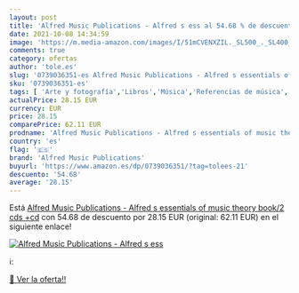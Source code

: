 ```yaml
---
layout: post
title: 'Alfred Music Publications - Alfred s ess al 54.68 % de descuento'
date: 2021-10-08 14:34:59
image: 'https://m.media-amazon.com/images/I/51mCVENXZIL._SL500_._SL400_.jpg'
comments: true
category: ofertas
author: 'tole.es'
slug: '0739036351-es Alfred Music Publications - Alfred s essentials of music...'
sku: '0739036351-es'
tags: [ 'Arte y fotografía','Libros','Música','Referencias de música','Teoría de la música','Teoría, composición e interpretación musical','alfred music publications', ]
actualPrice: 28.15 EUR
currency: EUR
price: 28.15
comparePrice: 62.11 EUR
prodname: 'Alfred Music Publications - Alfred s essentials of music theory book/2 cds +cd'
country: 'es'
flag: '🇪🇸'
brand: 'Alfred Music Publications'
buyurl: 'https://www.amazon.es/dp/0739036351/?tag=tolees-21'
descuento: '54.68'
average: '28.15'
---
```


Está [Alfred Music Publications - Alfred s essentials of music theory book/2 cds +cd](https://www.amazon.es/dp/0739036351/?tag=tolees-21) con 54.68 de descuento por 28.15 EUR (original: 62.11 EUR) en el siguiente enlace!

[![Alfred Music Publications - Alfred s ess](https://m.media-amazon.com/images/I/51mCVENXZIL._SL500_._SL400_.jpg)](https://www.amazon.es/dp/0739036351/?tag=tolees-21)

ℹ️:


[🛒 Ver la oferta!!](https://www.amazon.es/dp/0739036351/?tag=tolees-21)
